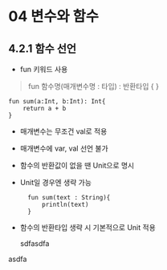 # 04 변수와 함수

## 4.2.1 함수 선언
* fun 키워드 사용
> fun 함수명(매개변수명 : 타입) : 반환타입 { }

    fun sum(a:Int, b:Int): Int{
        return a + b
    }

* 매개변수는 무조건 val로 적용
* 매개변수에 var, val 선언 불가
* 함수의 반환값이 없을 땐 Unit으로 명시
* Unit일 경우엔 생략 가능

        fun sum(text : String){
            println(text)
        }

* 함수의 반환타입 생략 시 기본적으로 Unit 적용


    sdfasdfa

asdfa
